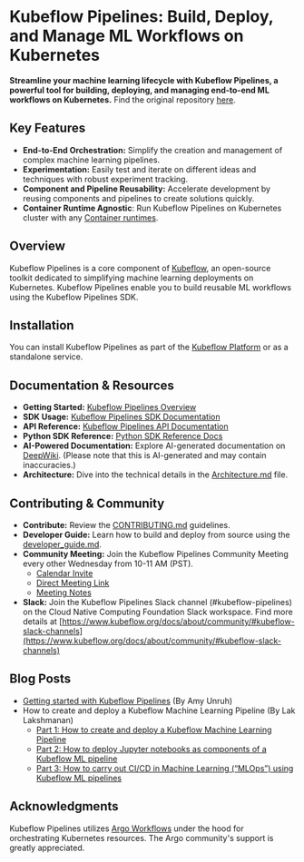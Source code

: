# Kubeflow Pipelines: Build, Deploy, and Manage ML Workflows on Kubernetes

**Streamline your machine learning lifecycle with Kubeflow Pipelines, a powerful tool for building, deploying, and managing end-to-end ML workflows on Kubernetes.**  Find the original repository [here](https://github.com/kubeflow/pipelines).

## Key Features

*   **End-to-End Orchestration:** Simplify the creation and management of complex machine learning pipelines.
*   **Experimentation:** Easily test and iterate on different ideas and techniques with robust experiment tracking.
*   **Component and Pipeline Reusability:** Accelerate development by reusing components and pipelines to create solutions quickly.
*   **Container Runtime Agnostic**: Run Kubeflow Pipelines on Kubernetes cluster with any [Container runtimes](https://kubernetes.io/docs/setup/production-environment/container-runtimes/).

## Overview

Kubeflow Pipelines is a core component of [Kubeflow](https://www.kubeflow.org/), an open-source toolkit dedicated to simplifying machine learning deployments on Kubernetes. Kubeflow Pipelines enable you to build reusable ML workflows using the Kubeflow Pipelines SDK.

## Installation

You can install Kubeflow Pipelines as part of the [Kubeflow Platform](https://www.kubeflow.org/docs/started/installing-kubeflow/#kubeflow-platform) or as a standalone service.

## Documentation & Resources

*   **Getting Started:** [Kubeflow Pipelines Overview](https://www.kubeflow.org/docs/components/pipelines/overview/)
*   **SDK Usage:** [Kubeflow Pipelines SDK Documentation](https://kubeflow-pipelines.readthedocs.io/en/stable/)
*   **API Reference:** [Kubeflow Pipelines API Documentation](https://www.kubeflow.org/docs/components/pipelines/reference/api/kubeflow-pipeline-api-spec/)
*   **Python SDK Reference:** [Python SDK Reference Docs](https://kubeflow-pipelines.readthedocs.io/en/stable/)
*   **AI-Powered Documentation:** Explore AI-generated documentation on [DeepWiki](https://deepwiki.com/kubeflow/pipelines). (Please note that this is AI-generated and may contain inaccuracies.)
*   **Architecture:** Dive into the technical details in the [Architecture.md](docs/Architecture.md) file.

## Contributing & Community

*   **Contribute:** Review the [CONTRIBUTING.md](./CONTRIBUTING.md) guidelines.
*   **Developer Guide:** Learn how to build and deploy from source using the [developer\_guide.md](./developer_guide.md).
*   **Community Meeting:** Join the Kubeflow Pipelines Community Meeting every other Wednesday from 10-11 AM (PST).
    *   [Calendar Invite](https://calendar.google.com/event?action=TEMPLATE&tmeid=NTdoNG5uMDBtcnJlYmdlOWt1c2lkY25jdmlfMjAxOTExMTNUMTgwMDAwWiBqZXNzaWV6aHVaG9vZ2xlLmNvbQ&tmsrc=jessiezhu%40google.com&scp=ALL)
    *   [Direct Meeting Link](https://zoom.us/j/92607298595?pwd%3DVlKLUbiguGkbT9oKbaoDmCxrhbRop7.1&sa=D&source=calendar&ust=1736264977415448&usg=AOvVaw1EIkjFsKy0d4yQPptIJS3x)
    *   [Meeting Notes](http://bit.ly/kfp-meeting-notes)
*   **Slack:** Join the Kubeflow Pipelines Slack channel (#kubeflow-pipelines) on the Cloud Native Computing Foundation Slack workspace. Find more details at [https://www.kubeflow.org/docs/about/community/#kubeflow-slack-channels](https://www.kubeflow.org/docs/about/community/#kubeflow-slack-channels)

## Blog Posts

*   [Getting started with Kubeflow Pipelines](https://cloud.google.com/blog/products/ai-machine-learning/getting-started-kubeflow-pipelines) (By Amy Unruh)
*   How to create and deploy a Kubeflow Machine Learning Pipeline (By Lak Lakshmanan)
    *   [Part 1: How to create and deploy a Kubeflow Machine Learning Pipeline](https://medium.com/data-science/how-to-create-and-deploy-a-kubeflow-machine-learning-pipeline-part-1-efea7a4b650f)
    *   [Part 2: How to deploy Jupyter notebooks as components of a Kubeflow ML pipeline](https://medium.com/data-science/how-to-deploy-jupyter-notebooks-as-components-of-a-kubeflow-ml-pipeline-part-2-b1df77f4e5b3)
    *   [Part 3: How to carry out CI/CD in Machine Learning (“MLOps”) using Kubeflow ML pipelines](https://medium.com/google-cloud/how-to-carry-out-ci-cd-in-machine-learning-mlops-using-kubeflow-ml-pipelines-part-3-bdaf68082112)

## Acknowledgments

Kubeflow Pipelines utilizes [Argo Workflows](https://github.com/argoproj/argo-workflows) under the hood for orchestrating Kubernetes resources. The Argo community's support is greatly appreciated.